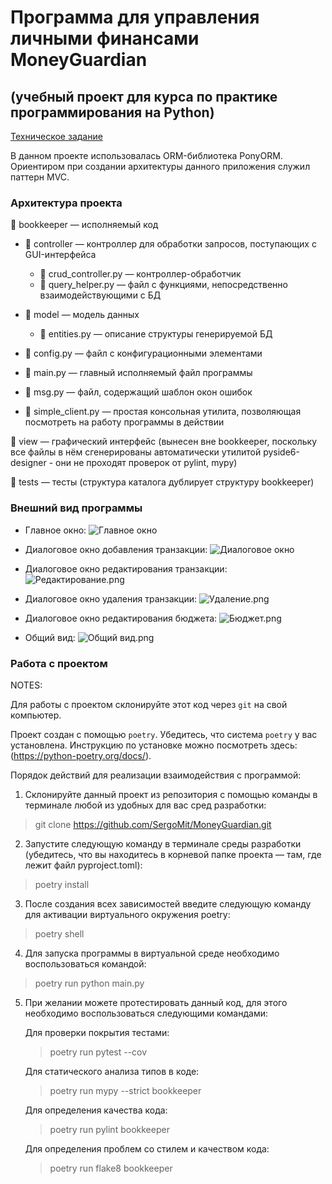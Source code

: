 # Программа для управления личными финансами MoneyGuardian
## (учебный проект для курса по практике программирования на Python)

[Техническое задание](specification.md)

 В данном проекте использовалась ORM-библиотека PonyORM. Ориентиром при создании архитектуры данного приложения 
 служил паттерн MVC.
 
 ### Архитектура проекта

📁 bookkeeper — исполняемый код
- 📁 controller — контроллер для обработки запросов, поступающих с GUI-интерфейса
    - 📄 crud_controller.py — контроллер-обработчик
    - 📄 query_helper.py — файл с функциями, непосредственно взаимодействующими с БД

- 📁 model — модель данных
    - 📄 entities.py — описание структуры генерируемой БД

- 📄 config.py — файл с конфигурационными элементами
- 📄 main.py — главный исполняемый файл программы
- 📄 msg.py —  файл, содержащий шаблон окон ошибок
- 📄 simple_client.py — простая консольная утилита, позволяющая посмотреть на работу программы в действии

📁 view — графический интерфейс (вынесен вне bookkeeper,  поскольку все файлы в нём сгенерированы автоматически утилитой pyside6-designer - они не проходят проверок от pylint, mypy)
  
📁 tests — тесты (структура каталога дублирует структуру bookkeeper)

### Внешний вид программы

- Главное окно: 
![Главное окно](/Sources/Главное%20окно.png)

- Диалоговое окно добавления транзакции:
![Диалоговое окно](/Sources/Создание.png)

- Диалоговое окно редактирования транзакции:
![Редактирование.png](/Sources/Редактирование.png)

- Диалоговое окно удаления транзакции:
![Удаление.png](/Sources/Удаление.png)

- Диалоговое окно редактирования бюджета:
![Бюджет.png](/Sources/Бюджет.png)

- Общий вид:
![Общий вид.png](/Sources/Общий%20вид.png)

### Работа с проектом

NOTES:

Для работы с проектом склонируйте этот код через `git` на свой компьютер.

Проект создан с помощью `poetry`. Убедитесь, что система `poetry` у вас установлена. Инструкцию по установке можно посмотреть здесь: (https://python-poetry.org/docs/).

Порядок действий для реализации  взаимодействия с программой:

1. Склонируйте данный проект из репозитория с помощью команды в терминале любой из удобных для вас сред разработки: 
> git clone https://github.com/SergoMit/MoneyGuardian.git 

2. Запустите следующую команду в терминале среды разработки (убедитесь, что вы находитесь в корневой папке проекта — там, где лежит файл pyproject.toml):
> poetry install

3.  После создания всех зависимостей введите следующую команду для активации виртуального окружения poetry:
> poetry shell

4. Для запуска программы в виртуальной среде необходимо воспользоваться командой:
> poetry run python main.py

5. При желании можете протестировать данный код, для этого необходимо воспользоваться следующими командами:

    Для проверки покрытия тестами:
    > poetry run pytest --cov

    Для статического анализа типов в коде:
    > poetry run mypy --strict bookkeeper

    Для определения качества кода:
    > poetry run pylint bookkeeper

    Для определения проблем со стилем и качеством кода:
    > poetry run flake8 bookkeeper